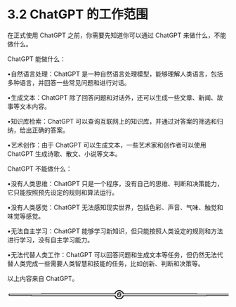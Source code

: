 # 3.2 ChatGPT 的工作范围

在正式使用 ChatGPT 之前，你需要先知道你可以通过 ChatGPT 来做什么，不能做什么。

ChatGPT 能做什么：

•自然语言处理：ChatGPT 是一种自然语言处理模型，能够理解人类语言，包括多种语言，并回答一些常见问题和进行对话。

•生成文本：ChatGPT 除了回答问题和对话外，还可以生成一些文章、新闻、故事等文本内容。

•知识库检索：ChatGPT 可以查询互联网上的知识库，并通过对答案的筛选和归纳，给出正确的答案。

•艺术创作：由于 ChatGPT 可以生成文本，一些艺术家和创作者可以使用 ChatGPT 生成诗歌、散文、小说等文本。

ChatGPT 不能做什么：

•没有人类思维：ChatGPT 只是一个程序，没有自己的思维、判断和决策能力，它只能按照预先设定的规则和算法运行。

•没有人类感觉：ChatGPT 无法感知现实世界，包括色彩、声音、气味、触觉和味觉等感觉。

•无法自主学习：ChatGPT 能够学习新知识，但只能按照人类设定的规则和方法进行学习，没有自主学习能力。

•无法代替人类工作：ChatGPT 可以回答问题和生成文本等任务，但仍然无法代替人类完成一些需要人类智慧和技能的任务，比如创新、判断和决策等。

以上内容来自 ChatGPT。

![](img/6ee508850b27e2c7d179da2f3eea659e.png)